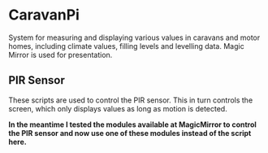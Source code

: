 # CaravanPi
System for measuring and displaying various values in caravans and motor homes, including climate values, filling levels and levelling data. Magic Mirror is used for presentation.

## PIR Sensor

These scripts are used to control the PIR sensor. This in turn controls the screen, which only displays values as long as motion is detected.

**In the meantime I tested the modules available at MagicMirror to control the PIR sensor and now use one of these modules instead of the script here.**
